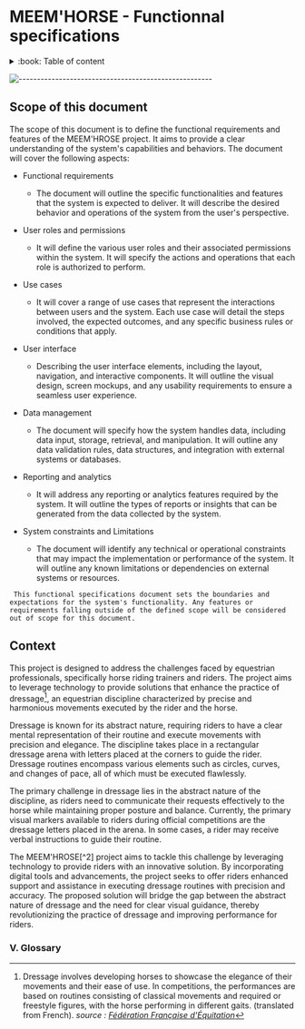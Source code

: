 # MEEM'HORSE - Functionnal specifications

<details>

<summary>
:book: Table of content
</summary>

</details>

![-----------------------------------------------------](https://raw.githubusercontent.com/andreasbm/readme/master/assets/lines/rainbow.png)

## Scope of this document

The scope of this document is to define the functional requirements and features of the MEEM'HROSE project. It aims to provide a clear understanding of the system's capabilities and behaviors. The document will cover the following aspects:

- Functional requirements
  - The document will outline the specific functionalities and features that the system is expected to deliver. It will describe the desired behavior and operations of the system from the user's perspective.

- User roles and permissions
  - It will define the various user roles and their associated permissions within the system. It will specify the actions and operations that each role is authorized to perform.

- Use cases
  - It will cover a range of use cases that represent the interactions between users and the system. Each use case will detail the steps involved, the expected outcomes, and any specific business rules or conditions that apply.

- User interface
  - Describing the user interface elements, including the layout, navigation, and interactive components. It will outline the visual design, screen mockups, and any usability requirements to ensure a seamless user experience.

- Data management
  - The document will specify how the system handles data, including data input, storage, retrieval, and manipulation. It will outline any data validation rules, data structures, and integration with external systems or databases.

- Reporting and analytics
  - It will address any reporting or analytics features required by the system. It will outline the types of reports or insights that can be generated from the data collected by the system.

- System constraints and Limitations
  - The document will identify any technical or operational constraints that may impact the implementation or performance of the system. It will outline any known limitations or dependencies on external systems or resources.

```text
 This functional specifications document sets the boundaries and expectations for the system's functionality. Any features or requirements falling outside of the defined scope will be considered out of scope for this document.
```

## Context

This project is designed to address the challenges faced by equestrian professionals, specifically horse riding trainers and riders. The project aims to leverage technology to provide solutions that enhance the practice of dressage[^1], an equestrian discipline characterized by precise and harmonious movements executed by the rider and the horse.

Dressage is known for its abstract nature, requiring riders to have a clear mental representation of their routine and execute movements with precision and elegance. The discipline takes place in a rectangular dressage arena with letters placed at the corners to guide the rider. Dressage routines encompass various elements such as circles, curves, and changes of pace, all of which must be executed flawlessly.

The primary challenge in dressage lies in the abstract nature of the discipline, as riders need to communicate their requests effectively to the horse while maintaining proper posture and balance. Currently, the primary visual markers available to riders during official competitions are the dressage letters placed in the arena. In some cases, a rider may receive verbal instructions to guide their routine.

The MEEM'HROSE[^2] project aims to tackle this challenge by leveraging technology to provide riders with an innovative solution. By incorporating digital tools and advancements, the project seeks to offer riders enhanced support and assistance in executing dressage routines with precision and accuracy. The proposed solution will bridge the gap between the abstract nature of dressage and the need for clear visual guidance, thereby revolutionizing the practice of dressage and improving performance for riders.

### V. Glossary

[^1]: Dressage involves developing horses to showcase the elegance of their movements and their ease of use. In competitions, the performances are based on routines consisting of classical movements and required or freestyle figures, with the horse performing in different gaits. (translated from French).
*source : [Fédération Française d'Équitation](https://www.ffe.com/pratiquer/disciplines/dressage)*
